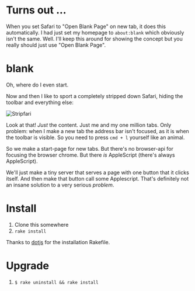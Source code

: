 # Turns out ...

When you set Safari to "Open Blank Page" on new tab, it does this automatically. I had just set my homepage to `about:blank` which obviously isn't the same. Well. I'll keep this around for showing the concept but you really should just use "Open Blank Page".

# blank

Oh, where do I even start.

Now and then I like to sport a completely stripped down Safari, hiding the toolbar and everything else:

![Stripfari](http://s3.brnbw.com/Screen-Shot-2015-04-17-10-52-27.png)

Look at that! _Just_ the content. Just me and my one million tabs. Only problem: when I make a new tab the address bar isn't focused, as it is when the toolbar is visible. So you need to press `cmd + l` yourself like an animal.

So we make a start-page for new tabs. But there's no browser-api for focusing the browser chrome. But there _is_ AppleScript (there's always AppleScript).

We'll just make a tiny server that serves a page with one button that it clicks itself. And then make that button call some Applescript. That's definitely not an insane solution to a very serious _problem_.

# Install

1. Clone this somewhere
1. `rake install`

Thanks to [dotjs](https://github.com/defunkt/dotjs) for the installation Rakefile.

# Upgrade

1. `$ rake uninstall && rake install`

